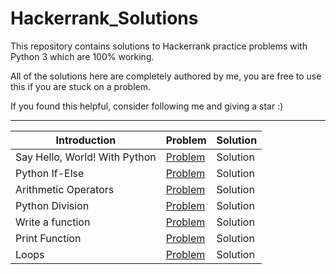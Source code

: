 # Hackerrank_Solutions
This repository contains solutions to Hackerrank practice problems with Python 3 which are 100% working.

All of the solutions here are completely authored by me, you are free to use this if you are stuck on a problem.

If you found this helpful, consider following me and giving a star :)

 - - - -

Introduction                   | Problem                                                                      | Solution
-------------                  | -------                                                                      | --------
Say Hello, World! With Python  | [Problem](https://www.hackerrank.com/challenges/py-hello-world)              | Solution
Python If-Else                 | [Problem](https://www.hackerrank.com/challenges/py-if-else)                  | Solution
Arithmetic Operators           | [Problem](https://www.hackerrank.com/challenges/python-arithmetic-operators) | Solution
Python Division                | [Problem](https://www.hackerrank.com/challenges/python-division)             | Solution
Write a function               | [Problem](https://www.hackerrank.com/challenges/write-a-function)            | Solution
Print Function                 | [Problem](https://www.hackerrank.com/challenges/python-print)                | Solution
Loops                          | [Problem](https://www.hackerrank.com/challenges/python-loops)                | Solution

